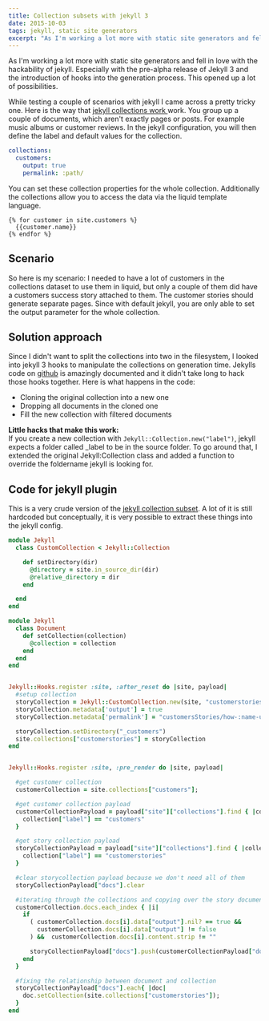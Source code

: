 ```yaml
---
title: Collection subsets with jekyll 3
date: 2015-10-03
tags: jekyll, static site generators
excerpt: "As I'm working a lot more with static site generators and fell in love with the hackability of jekyll. Especially with the pre-alpha release of Jekyll 3 and the introduction of hooks into the generation process. This opened up a lot of possibilities."
---
```


As I'm working a lot more with static site generators and fell in love with the hackability of jekyll. Especially with the pre-alpha release of Jekyll 3 and the introduction of hooks into the generation process. This opened up a lot of possibilities.

While testing a couple of scenarios with jekyll I came across a pretty tricky one. Here is the way that [jekyll collections work ](http://jekyllrb.com/docs/collections/) work. You group up a couple of documents, which aren't exactly pages or posts. For example music albums or customer reviews. In the jekyll configuration, you will then define the label and default values for the collection.

~~~ yaml
collections:
  customers:
    output: true
    permalink: :path/
~~~

You can set these collection properties for the whole collection. Additionally the collections allow you to access the data via the liquid template language.

~~~liquid
{% for customer in site.customers %}
  {{customer.name}}
{% endfor %}
~~~

## Scenario
So here is my scenario: I needed to have a lot of customers in the collections dataset to use them in liquid, but only a couple of them did have a customers success story attached to them. The customer stories should generate separate pages.
Since with default jekyll, you are only able to set the output parameter for the whole collection.

## Solution approach
Since I didn't want to split the collections into two in the filesystem, I looked into jekyll 3 hooks to manipulate the collections on generation time. Jekylls code on [github](https://github.com/jekyll/jekyll) is amazingly documented and it didn't take long to hack those hooks together.
Here is what happens in the code:
* Cloning the original collection into a new one
* Dropping all documents in the cloned one
* Fill the new collection with filtered documents

__Little hacks that make this work:__  
If you create a new collection with `Jekyll::Collection.new("label")`, jekyll expects a folder called \_label to be in the source folder. To go around that, I extended the original Jekyll:Collection class and added a function to override the foldername jekyll is looking for.

## Code for jekyll plugin
This is a very crude version of the [jekyll collection subset](https://gist.github.com/Haroldchen/a87cec561ddd0201fa78). A lot of it is still hardcoded but conceptually, it is very possible to extract these things into the jekyll config.



~~~ruby
module Jekyll
  class CustomCollection < Jekyll::Collection

    def setDirectory(dir)
      @directory = site.in_source_dir(dir)
      @relative_directory = dir
    end

  end
end

module Jekyll
  class Document
    def setCollection(collection)
      @collection = collection
    end
  end
end


Jekyll::Hooks.register :site, :after_reset do |site, payload|
  #setup collection
  storyCollection = Jekyll::CustomCollection.new(site, "customerstories")
  storyCollection.metadata['output'] = true
  storyCollection.metadata['permalink'] = "customersStories/how-:name-uses-product/"

  storyCollection.setDirectory("_customers")
  site.collections["customerstories"] = storyCollection
end


Jekyll::Hooks.register :site, :pre_render do |site, payload|

  #get customer collection
  customerCollection = site.collections["customers"];

  #get customer collection payload
  customerCollectionPayload = payload["site"]["collections"].find { |collection|
    collection["label"] == "customers"
  }

  #get story collection payload
  storyCollectionPayload = payload["site"]["collections"].find { |collection|
    collection["label"] == "customerstories"
  }

  #clear storycollection payload because we don't need all of them
  storyCollectionPayload["docs"].clear

  #iterating through the collections and copying over the story documents
  customerCollection.docs.each_index { |i|
    if
      ( customerCollection.docs[i].data["output"].nil? == true &&
        customerCollection.docs[i].data["output"] != false
      ) &&  customerCollection.docs[i].content.strip != ""

      storyCollectionPayload["docs"].push(customerCollectionPayload["docs"][i])
    end
  }

  #fixing the relationship between document and collection
  storyCollectionPayload["docs"].each{ |doc|
    doc.setCollection(site.collections["customerstories"]);
  }
end
~~~
